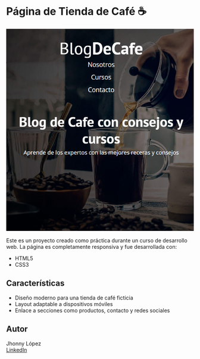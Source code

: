 # Página de Tienda de Café ☕

![Vista previa del sitio web](blogcafe.png)

Este es un proyecto creado como práctica durante un curso de desarrollo web. La página es completamente responsiva y fue desarrollada con:

- HTML5
- CSS3

## Características

- Diseño moderno para una tienda de café ficticia
- Layout adaptable a dispositivos móviles
- Enlace a secciones como productos, contacto y redes sociales

## Autor

Jhonny López  
[LinkedIn](https://www.linkedin.com/in/jhonny-andres-lopez-jaramillo-674106a8)
